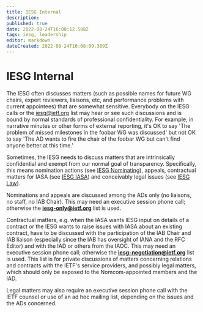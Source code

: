```yaml
---
title: IESG Internal
description: 
published: true
date: 2022-08-24T16:08:12.588Z
tags: iesg, leadership
editor: markdown
dateCreated: 2022-08-24T16:08:09.389Z
---
```


# IESG Internal

The IESG often discusses matters (such as possible names for future WG chairs, expert reviewers, liaisons, etc, and performance problems with current appointees) that are somewhat sensitive. Everybody on the IESG calls or the iesg@ietf.org list may hear or see such discussions and is bound by normal standards of professional confidentiality. For example, in narrative minutes or other forms of external reporting, it's OK to say 'The problem of missed milestones in the foobar WG was discussed' but not OK to say 'The AD wants to fire the chair of the foobar WG but can't find anyone better at this time.'

Sometimes, the IESG needs to discuss matters that are intrinsically confidential and exempt from our normal goal of transparency. Specifically, this means nomination actions (see [IESG Nominating]()), appeals, contractual matters for IASA (see [IESG IASA]()) and conceivably legal issues (see [IESG Law]()).

Nominations and appeals are discussed among the ADs only (no liaisons, no staff, no IAB Chair). This may need an executive session phone call; otherwise the **iesg-only@ietf.org** list is used.

Contractual matters, e.g. when the IASA wants IESG input on details of a contract or the IESG wants to raise issues with IASA about an existing contract, have to be discussed with the participation of the IAB Chair and IAB liaison (especially since the IAB has oversight of IANA and the RFC Editor) and with the IAD or others from the IAOC. This may need an executive session phone call; otherwise the **iesg-negotiation@ietf.org** list is used. This list is for private
discussions of matters concerning relations and contracts with the
IETF's service providers, and possibly legal matters, which should
only be exposed to the Nomcom-appointed members and the IAD. 

Legal matters may also require an executive session phone call with the IETF counsel or use of an ad hoc mailing list, depending on the issues and the ADs concerned.